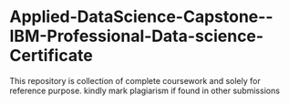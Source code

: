 # Applied-DataScience-Capstone--IBM-Professional-Data-science-Certificate
This repository is collection of complete coursework and solely for reference purpose. kindly mark plagiarism if found in other submissions
